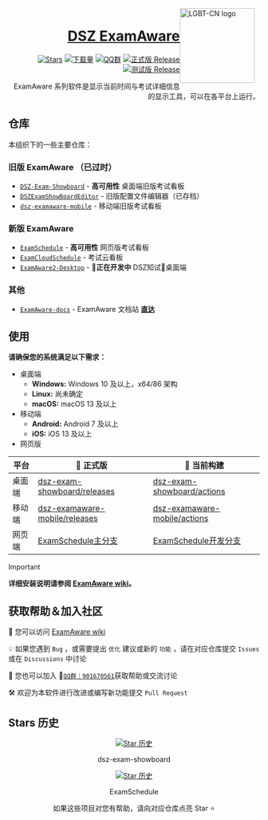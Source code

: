<img width="150" height="150" align="right" style="float: right; margin: 0 10px 0 0;" alt="LGBT-CN logo" src="https://avatars.githubusercontent.com/u/195304368?s=200&v=4">

<div align="right">

# [DSZ ExamAware](https://examaware.gdata.fun/)

[![Stars](https://img.shields.io/github/stars/ExamAware/dsz-exam-showboard?label=Stars)](https://github.com/ExamAware/dsz-exam-showboard)
[![下载量](https://img.shields.io/github/downloads/ExamAware/dsz-exam-showboard/total?style=social&label=下载量&logo=github)](https://github.com/ExamAware/dsz-exam-showboard/releases/latest)
[![QQ群](https://img.shields.io/badge/-QQ%E7%BE%A4%EF%BD%9C901670561-blue?style=flat&logo=QQ)](https://qm.qq.com/q/zDiEipHsaI)
[![正式版 Release](https://img.shields.io/github/v/release/ExamAware/dsz-exam-showboard?style=flat&color=%233fb950&label=正式版)](https://github.com/ExamAware/dsz-exam-showboard/releases/latest)
[![测试版 Release](https://img.shields.io/github/v/release/ExamAware/dsz-exam-showboard?include_prereleases&style=flat&label=测试版)](https://github.com/ExamAware/dsz-exam-showboard/releases/)

ExamAware 系列软件是显示当前时间与考试详细信息的显示工具，可以在各平台上运行。

</div>

## 仓库

本组织下的一些主要仓库：

### 旧版 ExamAware （已过时）

- [`DSZ-Exam-Showboard`](https://github.com/ExamAware/dsz-exam-showboard) - **高可用性** 桌面端旧版考试看板
- [`DSZExamShowBoardEditor`](https://github.com/ExamAware/DSZExamShowBoardEditor) - 旧版配置文件编辑器（已存档）
- [`dsz-examaware-mobile`](https://github.com/ExamAware/dsz-examaware-mobile) - 移动端旧版考试看板

### 新版 ExamAware

- [`ExamSchedule`](https://github.com/ExamAware/ExamSchedule) - **高可用性** 网页版考试看板
- [`ExamCloudSchedule`](https://github.com/ExamAware/ExamCloudSchedule) - 考试云看板
- [`ExamAware2-Desktop`](https://github.com/ExamAware/ExamAware2-Desktop) - **🚧正在开发中** DSZ知试🧀桌面端

### 其他

- [`ExamAware-docs`](https://github.com/ExamAware/ExamAware-docs) - ExamAware 文档站 **[直达](https://examaware.gdata.fun/)**

## 使用

**请确保您的系统满足以下需求：**

- 桌面端
  - **Windows:** Windows 10 及以上，x64/86 架构   
  - **Linux:** 尚未确定
  - **macOS:** macOS 13 及以上
- 移动端
  - **Android:** Android 7 及以上
  - **iOS:** iOS 13 及以上
- 网页版

| 平台 | **🚀 正式版** | 🚧 当前构建 |
| - | - | - |
| 桌面端 | [dsz-exam-showboard/releases](https://github.com/ExamAware/dsz-exam-showboard/releases) | [dsz-exam-showboard/actions](https://github.com/ExamAware/dsz-exam-showboard/actions) |
| 移动端 | [dsz-examaware-mobile/releases](https://github.com/ExamAware/dsz-examaware-mobile/releases) | [dsz-examaware-mobile/actions](https://github.com/ExamAware/dsz-examaware-mobile/actions) |
| 网页端 | [ExamSchedule主分支](https://github.com/ExamAware/ExamSchedule) | [ExamSchedule开发分支](https://github.com/ExamAware/ExamSchedule/tree/dev) |

> [!important]
> **详细安装说明请参阅 [ExamAware wiki](https://examaware.gdata.fun/app/setup.html)。**

## 获取帮助＆加入社区

📄 您可以访问 [ExamAware wiki](https://examaware.gdata.fun/)

💡 如果您遇到 `Bug` ，或需要提出 `优化` 建议或新的 `功能` ，请在对应仓库提交 `Issues`或在 `Discussions` 中讨论

👥 您也可以加入 💬[`QQ群｜901670561`](https://qm.qq.com/q/zDiEipHsaI)获取帮助或交流讨论

🛠️ 欢迎为本软件进行改进或编写新功能提交 `Pull Request`

## Stars 历史   

<div align="center">

[![Star 历史](https://starchart.cc/ExamAware/dsz-exam-showboard.svg?variant=adaptive)](https://starchart.cc/ExamAware/dsz-exam-showboard)

dsz-exam-showboard

[![Star 历史](https://starchart.cc/ExamAware/ExamSchedule.svg?variant=adaptive)](https://github.com/ExamAware/ExamSchedule)

ExamSchedule

如果这些项目对您有帮助，请向对应仓库点亮 Star ⭐

</div>
